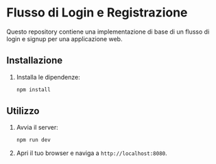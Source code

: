# Flusso di Login e Registrazione

Questo repository contiene una implementazione di base di un flusso di login e signup per una applicazione web.

## Installazione

1. Installa le dipendenze:

    ```bash
    npm install
    ```

## Utilizzo

1. Avvia il server:

    ```bash
    npm run dev
    ```

2. Apri il tuo browser e naviga a `http://localhost:8080`.
